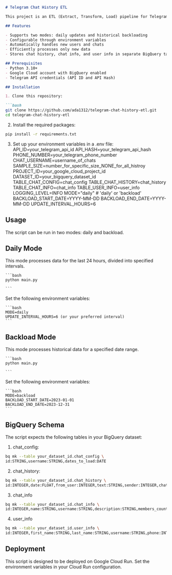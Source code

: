 ``` Markdown
# Telegram Chat History ETL

This project is an ETL (Extract, Transform, Load) pipeline for Telegram chat history. It extracts messages from specified Telegram chats, processes them, and loads them into Google BigQuery tables.

## Features

- Supports two modes: daily updates and historical backloading
- Configurable through environment variables
- Automatically handles new users and chats
- Efficiently processes only new data
- Stores chat history, chat info, and user info in separate BigQuery tables

## Prerequisites
- Python 3.10+
- Google Cloud account with BigQuery enabled
- Telegram API credentials (API ID and API Hash)

## Installation

1. Clone this repository:

```bash
git clone https://github.com/ada1312/telegram-chat-history-etl.git
cd telegram-chat-history-etl
```

2. Install the required packages:

```bash
pip install -r requirements.txt
```

3. Set up your environment variables in a .env file:
    API_ID=your_telegram_api_id
    API_HASH=your_telegram_api_hash
    PHONE_NUMBER=your_telegram_phone_number
    CHAT_USERNAME=username_of_chats
    SAMPLE_SIZE=number_for_specific_size_NONE_for_all_histroy
    PROJECT_ID=your_google_cloud_project_id
    DATASET_ID=your_bigquery_dataset_id
    TABLE_CHAT_CONFIG=chat_config
    TABLE_CHAT_HISTORY=chat_history
    TABLE_CHAT_INFO=chat_info
    TABLE_USER_INFO=user_info
    LOGGING_LEVEL=INFO
    MODE="daily" # 'daily' or 'backload'
    BACKLOAD_START_DATE=YYYY-MM-DD
    BACKLOAD_END_DATE=YYYY-MM-DD
    UPDATE_INTERVAL_HOURS=6

## Usage
The script can be run in two modes: daily and backload.

## Daily Mode
This mode processes data for the last 24 hours, divided into specified intervals.

    ```bash
    python main.py

    ```
Set the following environment variables:

    ```bash
    MODE=daily
    UPDATE_INTERVAL_HOURS=6 (or your preferred interval)
    ```

## Backload Mode
This mode processes historical data for a specified date range.

    ```bash
    python main.py

    ```
Set the following environment variables:

    ```bash
    MODE=backload
    BACKLOAD_START_DATE=2023-01-01
    BACKLOAD_END_DATE=2023-12-31
    ```

## BigQuery Schema
The script expects the following tables in your BigQuery dataset:

1. chat_config:
```bash
bq mk --table your_dataset_id.chat_config \
id:STRING,username:STRING,dates_to_load:DATE
```


2. chat_history:
```bash
bq mk --table your_dataset_id.chat_history \
id:INTEGER,date:FLOAT,from_user:INTEGER,text:STRING,sender:INTEGER,chat_id:INTEGER,is_reply:BOOLEAN,views:INTEGER,forwards:INTEGER,replies:STRING,buttons:STRING,media:STRING,entities:STRING,mentioned:BOOLEAN,post_author:STRING,edit_date:TIMESTAMP,via_bot:STRING,reply_to:RECORD,reactions:STRING,fwd_from:STRING,grouped_id:STRING,action:STRING,reply_to.reply_to_msg_id:INTEGER,reply_to.reply_to_peer_id:STRING
```


3. chat_info
```bash
bq mk --table your_dataset_id.chat_info \
id:INTEGER,name:STRING,username:STRING,description:STRING,members_count:STRING,linked_chat_id:STRING
```


4. user_info
```bash
bq mk --table your_dataset_id.user_info \
id:INTEGER,first_name:STRING,last_name:STRING,username:STRING,phone:INTEGER,bot:BOOLEAN,verified:BOOLEAN,restricted:BOOLEAN,scam:BOOLEAN,fake:BOOLEAN,access_hash:INTEGER,bio:STRING,bot_info:STRING
```


## Deployment
This script is designed to be deployed on Google Cloud Run. Set the environment variables in your Cloud Run configuration.

